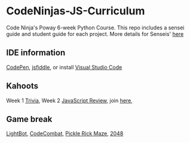 # CodeNinjas-JS-Curriculum
Code Ninja's Poway 6-week Python Course. This repo includes a sensei guide and student guide for each project. 
More details for Senseis' [here](https://docs.google.com/document/d/1kA0qK6XSSc8vK3oVod3vWxcS-1FoDA31ZSzKWL8q760/edit?usp=sharing)

## IDE information
[CodePen](https://codepen.io/), 
[jsfiddle](https://jsfiddle.net/), 
or install [Visual Studio Code](https://code.visualstudio.com/download)


## Kahoots
Week 1 [Trivia](https://create.kahoot.it/details/fun-trivia-5th-grade/cf1d927e-b6c7-4937-b000-d6434b7f6b0d),
Week 2 [JavaScript Review](https://create.kahoot.it/share/javascript-review/7a47cd3d-d052-4e47-bd4f-4cce7789dea5), 
join [here](kahoot.it), 

## Game break
[LightBot](https://lightbot.com/flash.html), 
[CodeCombat](https://codecombat.com/), 
[Pickle Rick Maze](https://codepen.io/TheCodeDepository/pen/jKBaoN),
[2048](https://play2048.co/)
